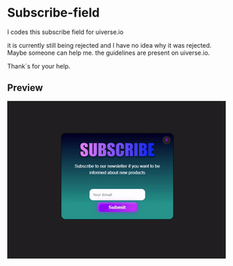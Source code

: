 # Subscribe-field

I codes this subscribe field for uiverse.io

it is currently still being rejected and I have no idea why it was rejected. Maybe someone can help me. the guidelines are present on uiverse.io.

Thank´s for your help.

## Preview
![Subscribe Field Preview](https://github.com/John-CFO/Subscribe-field/blob/master/subscribe-form.gif?raw=true)
